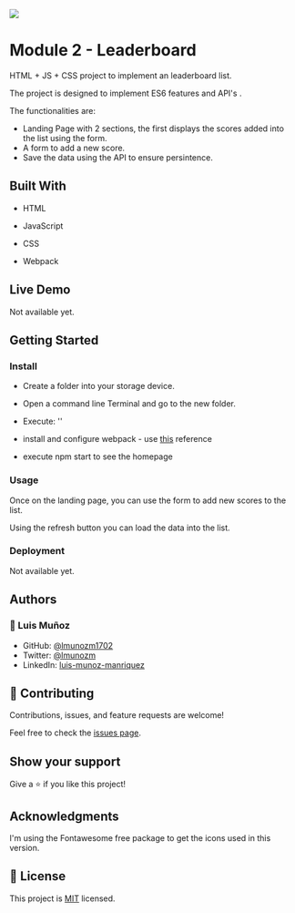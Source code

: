 ![](https://img.shields.io/badge/Microverse-blueviolet)

# Module 2 - Leaderboard

HTML + JS + CSS project to implement an leaderboard list.

The project is designed to implement ES6 features and API's .

The functionalities are:

- Landing Page with 2 sections, the first displays the scores added into the list using the form.
- A form to add a new score.
- Save the data using the API to ensure persintence.

## Built With

- HTML
- JavaScript
- CSS

- Webpack

## Live Demo

Not available yet.

## Getting Started

### Install

- Create a folder into your storage device.
- Open a command line Terminal and go to the new folder.
- Execute: ''

- install and configure webpack - use [this](./webpack.install) reference

- execute npm start to see the homepage

### Usage

Once on the landing page, you can use the form to add new scores to the list.

Using the refresh button you can load the data into the list.

### Deployment

Not available yet.

## Authors

### 👤 Luis Muñoz

- GitHub: [@lmunozm1702](https://github.com/lmunozm1702)
- Twitter: [@lmunozm](https://twitter.com/lmunozm)
- LinkedIn: [luis-munoz-manriquez](https://www.linkedin.com/in/luis-munoz-manriquez)

## 🤝 Contributing

Contributions, issues, and feature requests are welcome!

Feel free to check the [issues page](../../issues/).

## Show your support

Give a ⭐️ if you like this project!

## Acknowledgments

I'm using the Fontawesome free package to get the icons used in this version.

## 📝 License

This project is [MIT](./LICENSE) licensed.
